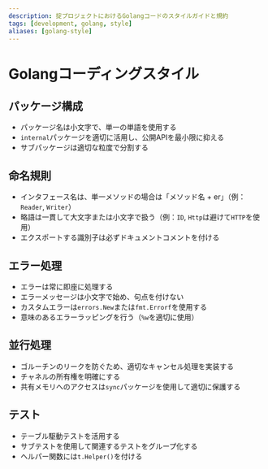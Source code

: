 ```yaml
---
description: 掟プロジェクトにおけるGolangコードのスタイルガイドと規約
tags: [development, golang, style]
aliases: [golang-style]
---
```


# Golangコーディングスタイル

## パッケージ構成

- パッケージ名は小文字で、単一の単語を使用する
- `internal`パッケージを適切に活用し、公開APIを最小限に抑える
- サブパッケージは適切な粒度で分割する

## 命名規則

- インタフェース名は、単一メソッドの場合は「メソッド名 + er」（例：`Reader`, `Writer`）
- 略語は一貫して大文字または小文字で扱う（例：`ID`, `Http`は避けて`HTTP`を使用）
- エクスポートする識別子は必ずドキュメントコメントを付ける

## エラー処理

- エラーは常に即座に処理する
- エラーメッセージは小文字で始め、句点を付けない
- カスタムエラーは`errors.New`または`fmt.Errorf`を使用する
- 意味のあるエラーラッピングを行う（`%w`を適切に使用）

## 並行処理

- ゴルーチンのリークを防ぐため、適切なキャンセル処理を実装する
- チャネルの所有権を明確にする
- 共有メモリへのアクセスは`sync`パッケージを使用して適切に保護する

## テスト

- テーブル駆動テストを活用する
- サブテストを使用して関連するテストをグループ化する
- ヘルパー関数には`t.Helper()`を付ける
